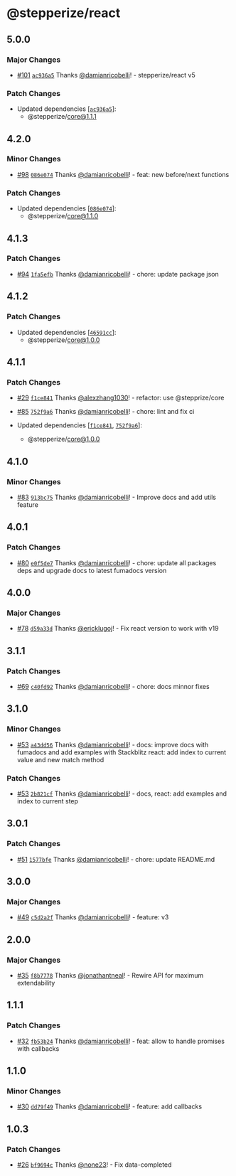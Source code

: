 # @stepperize/react

## 5.0.0

### Major Changes

- [#101](https://github.com/damianricobelli/stepperize/pull/101) [`ac936a5`](https://github.com/damianricobelli/stepperize/commit/ac936a5eecfc3eed959ce83ab45045868ed2e197) Thanks [@damianricobelli](https://github.com/damianricobelli)! - stepperize/react v5

### Patch Changes

- Updated dependencies [[`ac936a5`](https://github.com/damianricobelli/stepperize/commit/ac936a5eecfc3eed959ce83ab45045868ed2e197)]:
  - @stepperize/core@1.1.1

## 4.2.0

### Minor Changes

- [#98](https://github.com/damianricobelli/stepperize/pull/98) [`086e074`](https://github.com/damianricobelli/stepperize/commit/086e074ad39c731229910daa26e6ed099ddb923a) Thanks [@damianricobelli](https://github.com/damianricobelli)! - feat: new before/next functions

### Patch Changes

- Updated dependencies [[`086e074`](https://github.com/damianricobelli/stepperize/commit/086e074ad39c731229910daa26e6ed099ddb923a)]:
  - @stepperize/core@1.1.0

## 4.1.3

### Patch Changes

- [#94](https://github.com/damianricobelli/stepperize/pull/94) [`1fa5efb`](https://github.com/damianricobelli/stepperize/commit/1fa5efb5f54a453dd535fb7c5c86a1375a90ed34) Thanks [@damianricobelli](https://github.com/damianricobelli)! - chore: update package json

## 4.1.2

### Patch Changes

- Updated dependencies [[`46591cc`](https://github.com/damianricobelli/stepperize/commit/46591cc7aabf6d2730cf8296166792a4c33c2d2b)]:
  - @stepperize/core@1.0.0

## 4.1.1

### Patch Changes

- [#29](https://github.com/damianricobelli/stepperize/pull/29) [`f1ce841`](https://github.com/damianricobelli/stepperize/commit/f1ce841411844be787339e269de1a9003ebe715b) Thanks [@alexzhang1030](https://github.com/alexzhang1030)! - refactor: use @stepprize/core

- [#85](https://github.com/damianricobelli/stepperize/pull/85) [`752f9a6`](https://github.com/damianricobelli/stepperize/commit/752f9a6907cc5e7e623a66350c82eeba9559fea7) Thanks [@damianricobelli](https://github.com/damianricobelli)! - chore: lint and fix ci

- Updated dependencies [[`f1ce841`](https://github.com/damianricobelli/stepperize/commit/f1ce841411844be787339e269de1a9003ebe715b), [`752f9a6`](https://github.com/damianricobelli/stepperize/commit/752f9a6907cc5e7e623a66350c82eeba9559fea7)]:
  - @stepperize/core@1.0.0

## 4.1.0

### Minor Changes

- [#83](https://github.com/damianricobelli/stepperize/pull/83) [`913bc75`](https://github.com/damianricobelli/stepperize/commit/913bc75e9b7cfa8e3b0a969ff5073a20f7deb798) Thanks [@damianricobelli](https://github.com/damianricobelli)! - Improve docs and add utils feature

## 4.0.1

### Patch Changes

- [#80](https://github.com/damianricobelli/stepperize/pull/80) [`e0f5de7`](https://github.com/damianricobelli/stepperize/commit/e0f5de733f9f42527e62cdb35f8e6ca42063b187) Thanks [@damianricobelli](https://github.com/damianricobelli)! - chore: update all packages deps and upgrade docs to latest fumadocs version

## 4.0.0

### Major Changes

- [#78](https://github.com/damianricobelli/stepperize/pull/78) [`d59a33d`](https://github.com/damianricobelli/stepperize/commit/d59a33d4dcddb9cce66e2c76cc06df222e4bd08b) Thanks [@ericklugoj](https://github.com/ericklugoj)! - Fix react version to work with v19

## 3.1.1

### Patch Changes

- [#69](https://github.com/damianricobelli/stepperize/pull/69) [`c40fd92`](https://github.com/damianricobelli/stepperize/commit/c40fd92e37ff4e743b11263e50560d97c52bf88e) Thanks [@damianricobelli](https://github.com/damianricobelli)! - chore: docs minnor fixes

## 3.1.0

### Minor Changes

- [#53](https://github.com/damianricobelli/stepperize/pull/53) [`a43dd56`](https://github.com/damianricobelli/stepperize/commit/a43dd562af00430f96975b881ca0afb7d5c1500b) Thanks [@damianricobelli](https://github.com/damianricobelli)! - docs: improve docs with fumadocs and add examples with Stackblitz
  react: add index to current value and new match method

### Patch Changes

- [#53](https://github.com/damianricobelli/stepperize/pull/53) [`2b821cf`](https://github.com/damianricobelli/stepperize/commit/2b821cf557589d5db47f6b92ebfecd9b6391343b) Thanks [@damianricobelli](https://github.com/damianricobelli)! - docs, react: add examples and index to current step

## 3.0.1

### Patch Changes

- [#51](https://github.com/damianricobelli/stepperize/pull/51) [`1577bfe`](https://github.com/damianricobelli/stepperize/commit/1577bfeb3560e57b2d029d6b41e9ce592600f398) Thanks [@damianricobelli](https://github.com/damianricobelli)! - chore: update README.md

## 3.0.0

### Major Changes

- [#49](https://github.com/damianricobelli/stepperize/pull/49) [`c5d2a2f`](https://github.com/damianricobelli/stepperize/commit/c5d2a2fdf84e0a4a22b44560d4cbd074c1141859) Thanks [@damianricobelli](https://github.com/damianricobelli)! - feature: v3

## 2.0.0

### Major Changes

- [#35](https://github.com/damianricobelli/stepperize/pull/35) [`f8b7778`](https://github.com/damianricobelli/stepperize/commit/f8b77782a2a88ef1da46b2074eee0a04342f0624) Thanks [@jonathantneal](https://github.com/jonathantneal)! - Rewire API for maximum extendability

## 1.1.1

### Patch Changes

- [#32](https://github.com/damianricobelli/stepperize/pull/32) [`fb53b24`](https://github.com/damianricobelli/stepperize/commit/fb53b2402faecdb00629254d880dd4c562258360) Thanks [@damianricobelli](https://github.com/damianricobelli)! - feat: allow to handle promises with callbacks

## 1.1.0

### Minor Changes

- [#30](https://github.com/damianricobelli/stepperize/pull/30) [`dd79f49`](https://github.com/damianricobelli/stepperize/commit/dd79f4906bcf6ba8c8a0f0853d9be6cbfd9d9e8a) Thanks [@damianricobelli](https://github.com/damianricobelli)! - feature: add callbacks

## 1.0.3

### Patch Changes

- [#26](https://github.com/damianricobelli/stepperize/pull/26) [`bf9694c`](https://github.com/damianricobelli/stepperize/commit/bf9694c150e8877a0245ea58533e9c668ecdb193) Thanks [@none23](https://github.com/none23)! - Fix data-completed
